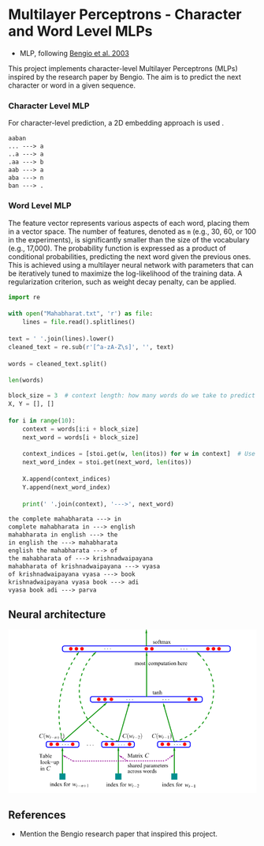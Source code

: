 # Multilayer Perceptrons  - Character and Word Level MLPs

- MLP, following [Bengio et al. 2003](https://www.jmlr.org/papers/volume3/bengio03a/bengio03a.pdf)

This project implements character-level  Multilayer Perceptrons (MLPs) inspired by the research paper by Bengio. The aim is to predict the next character or word in a given sequence.

### Character Level MLP

For character-level prediction, a 2D embedding approach is used .
```
aaban
... ---> a
..a ---> a
.aa ---> b
aab ---> a
aba ---> n
ban ---> .
```

### Word Level MLP

The feature vector represents various aspects of each word, placing them in a vector space. The number of features, denoted as `m` (e.g., 30, 60, or 100 in the experiments), is significantly smaller than the size of the vocabulary (e.g., 17,000). The probability function is expressed as a product of conditional probabilities, predicting the next word given the previous ones. This is achieved using a multilayer neural network with parameters that can be iteratively tuned to maximize the log-likelihood of the training data. A regularization criterion, such as weight decay penalty, can be applied.

```python
import re

with open("Mahabharat.txt", 'r') as file:
    lines = file.read().splitlines()

text = ' '.join(lines).lower()
cleaned_text = re.sub(r'[^a-zA-Z\s]', '', text)

words = cleaned_text.split()

len(words)
```
```python
block_size = 3  # context length: how many words do we take to predict the next one?
X, Y = [], []

for i in range(10):
    context = words[i:i + block_size]
    next_word = words[i + block_size]
    
    context_indices = [stoi.get(w, len(itos)) for w in context]  # Use len(itos) as the default index for unknown words
    next_word_index = stoi.get(next_word, len(itos))
    
    X.append(context_indices)
    Y.append(next_word_index)
    
    print(' '.join(context), '--->', next_word)
```
```
the complete mahabharata ---> in
complete mahabharata in ---> english
mahabharata in english ---> the
in english the ---> mahabharata
english the mahabharata ---> of
the mahabharata of ---> krishnadwaipayana
mahabharata of krishnadwaipayana ---> vyasa
of krishnadwaipayana vyasa ---> book
krishnadwaipayana vyasa book ---> adi
vyasa book adi ---> parva
```
## Neural architecture
![nn architecture](_extensions/img/NN_architecture.png)

## References

- Mention the Bengio research paper that inspired this project.
